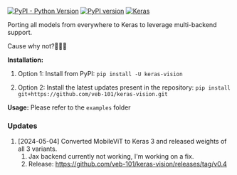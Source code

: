 [![PyPI - Python Version](https://img.shields.io/pypi/pyversions/keras-vision)](https://www.python.org/)  [![PyPI version](https://badge.fury.io/py/keras-vision.svg)](https://badge.fury.io/py/keras-vision) [![Keras](https://img.shields.io/badge/Keras%203.x-%23D00000.svg?logo=Keras&logoColor=white)](https://github.com/keras-team/keras/releases)

Porting all models from everywhere to Keras to leverage multi-backend support.

Cause why not?🤷🏻‍♂️

**Installation:**

1. Option 1: Install from PyPI: `pip install -U keras-vision`

2. Option 2: Install the latest updates present in the repository: `pip install git+https://github.com/veb-101/keras-vision.git`

**Usage:** Please refer to the `examples` folder

### Updates

1. [2024-05-04] Converted MobileViT to Keras 3 and released weights of all 3 variants.
   1. Jax backend currently not working, I'm working on a fix.
   2. Release: <https://github.com/veb-101/keras-vision/releases/tag/v0.4>
